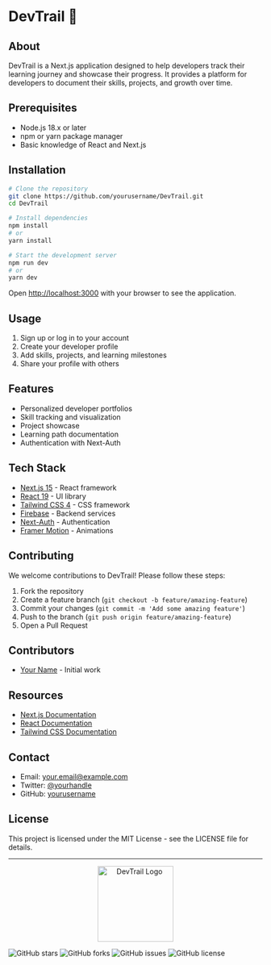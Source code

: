 # DevTrail 🌱

## About
DevTrail is a Next.js application designed to help developers track their learning journey and showcase their progress. It provides a platform for developers to document their skills, projects, and growth over time.

## Prerequisites
- Node.js 18.x or later
- npm or yarn package manager
- Basic knowledge of React and Next.js

## Installation

```bash
# Clone the repository
git clone https://github.com/yourusername/DevTrail.git
cd DevTrail

# Install dependencies
npm install
# or
yarn install

# Start the development server
npm run dev
# or
yarn dev
```

Open [http://localhost:3000](http://localhost:3000) with your browser to see the application.

## Usage
1. Sign up or log in to your account
2. Create your developer profile
3. Add skills, projects, and learning milestones
4. Share your profile with others

## Features
- Personalized developer portfolios
- Skill tracking and visualization
- Project showcase
- Learning path documentation
- Authentication with Next-Auth

## Tech Stack
- [Next.js 15](https://nextjs.org/) - React framework
- [React 19](https://react.dev/) - UI library
- [Tailwind CSS 4](https://tailwindcss.com/) - CSS framework
- [Firebase](https://firebase.google.com/) - Backend services
- [Next-Auth](https://next-auth.js.org/) - Authentication
- [Framer Motion](https://www.framer.com/motion/) - Animations

## Contributing
We welcome contributions to DevTrail! Please follow these steps:

1. Fork the repository
2. Create a feature branch (`git checkout -b feature/amazing-feature`)
3. Commit your changes (`git commit -m 'Add some amazing feature'`)
4. Push to the branch (`git push origin feature/amazing-feature`)
5. Open a Pull Request

## Contributors
- [Your Name](https://github.com/yourusername) - Initial work

## Resources
- [Next.js Documentation](https://nextjs.org/docs)
- [React Documentation](https://react.dev/)
- [Tailwind CSS Documentation](https://tailwindcss.com/docs)

## Contact
- Email: your.email@example.com
- Twitter: [@yourhandle](https://twitter.com/yourhandle)
- GitHub: [yourusername](https://github.com/yourusername)

## License
This project is licensed under the MIT License - see the LICENSE file for details.

---

<p align="center">
  <img src="https://via.placeholder.com/150" alt="DevTrail Logo" width="150" height="150">
</p>

![GitHub stars](https://img.shields.io/github/stars/yourusername/DevTrail?style=social)
![GitHub forks](https://img.shields.io/github/forks/yourusername/DevTrail?style=social)
![GitHub issues](https://img.shields.io/github/issues/yourusername/DevTrail)
![GitHub license](https://img.shields.io/github/license/yourusername/DevTrail)

